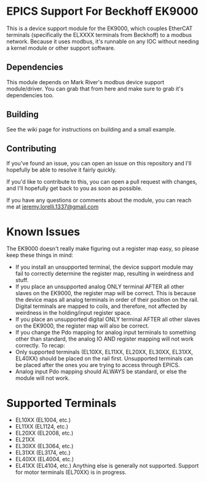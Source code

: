 # EPICS Support For Beckhoff EK9000

This is a device support module for the EK9000, which couples EtherCAT terminals (specifically the ELXXXX terminals from Beckhoff) to a modbus network.
Because it uses modbus, it's runnable on any IOC without needing a kernel module or other support software.

## Dependencies
This module depends on Mark River's modbus device support module/driver. You can grab that from here and make sure to grab it's dependencies too.

## Building
See the wiki page for instructions on building and a small example.

## Contributing

If you've found an issue, you can open an issue on this repository and I'll hopefully be able to resolve it fairly quickly.

If you'd like to contribute to this, you can open a pull request with changes, and I'll hopefully get back to you as soon as possible.

If you have any questions or comments about the module, you can reach me at jeremy.lorelli.1337@gmail.com

# Known Issues
The EK9000 doesn't really make figuring out a register map easy, so please keep these things in mind:
* If you install an unsupported terminal, the device support module may fail to correctly determine the register map, resulting in weirdness and stuff.
* If you place an unsupported analog ONLY terminal AFTER all other slaves on the EK9000, the register map will be correct. This is because the device maps all analog terminals in order of their position on the rail. Digital terminals are mapped to coils, and therefore, not affected by weirdness in the holding/input register space.
* If you place an unsupported digital ONLY terminal AFTER all other slaves on the EK9000, the register map will also be correct. 
* If you change the Pdo mapping for analog input terminals to something other than standard, the analog IO AND register mapping will not work correctly.
To recap:
* Only supported terminals (EL10XX, EL11XX, EL20XX, EL30XX, EL31XX, EL40XX) should be placed on the rail first. Unsupported terminals can be placed after the ones you are trying to access through EPICS. 
* Analog input Pdo mapping should ALWAYS be standard, or else the module will not work.

# Supported Terminals
* EL10XX (EL1004, etc.)
* EL11XX (EL1124, etc.)
* EL20XX (EL2008, etc.)
* EL21XX
* EL30XX (EL3064, etc.)
* EL31XX (EL3174, etc.)
* EL40XX (EL4004, etc.)
* EL41XX (EL4104, etc.)
Anything else is generally not supported. 
Support for motor terminals (EL70XX) is in progress.
